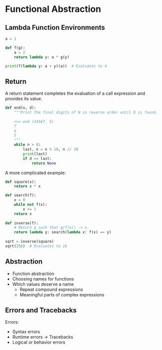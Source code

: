 # Functional Abstraction

## Lambda Function Environments

```python
a = 1

def f(g):
    a = 2
    return lambda y: a * g(y)

print(f(lambda y: a + y)(a))  # Evaluates to 4
```

## Return

A return statement completes the evaluation of a call expression and provides its value.

```python
def end(n, d):
    """Print the final digits of N in reverse order until D is found.
    
    >>> end (34567, 5)
    7
    6
    5
    """
    while n > 0:
        last, n = n % 10, n // 10
        print(last)
        if d == last:
            return None
```

A more complicated example:

```python
def square(x):
    return x * x

def search(f):
    x = 0
    while not f(x):
        x += 1
    return x
        
def inverse(f):
    # Return g such that g(f(x)) -> x.
    return lambda y: search(lambda x: f(x) == y)
    
sqrt = inverse(square)
sqrt(256)  # Evaluates to 16
```

## Abstraction

- Function abstraction
- Choosing names for functions
- Which values deserve a name
  - Repeat compound expressions
  - Meaningful parts of complex expressions

## Errors and Tracebacks

Errors:

- Syntax errors
- Runtime errors -> Tracebacks
- Logical or behavior errors
